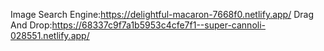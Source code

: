 Image Search Engine:https://delightful-macaron-7668f0.netlify.app/
Drag And Drop:https://68337c9f7a1b5953c4cfe7f1--super-cannoli-028551.netlify.app/
